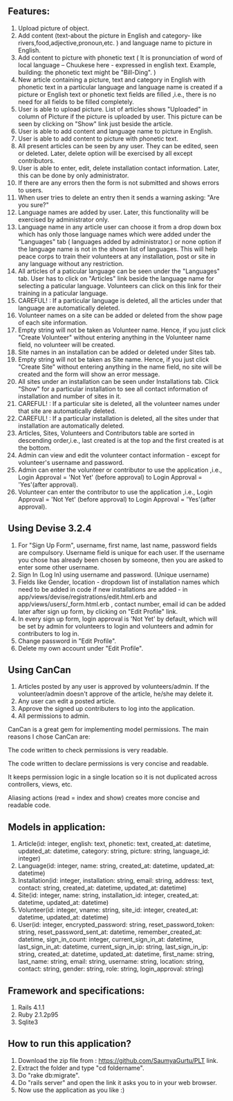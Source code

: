 ## Features:
1. Upload picture of object.
2. Add content (text-about the picture in English and category- like rivers,food,adjective,pronoun,etc. ) and language name to picture in English.
3. Add content to picture with phonetic text ( It is pronunciation of word of local language – Chuukese here - expressed in english text. Example, building: the phonetic text might be "Bill-Ding". )
4. New article containing a picture, text and category in English with phonetic text in a particular language and language name is created if a picture or English text or phonetic text fields are filled ,i.e., there is no need for all fields to be filled completely.
5. User is able to upload picture. List of articles shows "Uploaded" in column of Picture if the picture is uploaded by user. This picture can be seen by clicking on "Show" link just beside the article.
6. User is able to add content and language name to picture in English.
7. User is able to add content to picture with phonetic text.
8. All present articles can be seen by any user. They can be edited, seen or deleted. Later, delete option will be exercised by all except contributors.
9. User is able to enter, edit, delete installation contact information. Later, this can be done by only administrator.
10. If there are any errors then the form is not submitted and shows errors to users.
11. When user tries to delete an entry then it sends a warning asking: "Are you sure?"
12. Language names are added by user. Later, this functionality will be exercised by administrator only.
13. Language name in any article user can choose it from a drop down box which has only those language names which were added under the "Languages" tab ( languages added by administrator.) or none option if the language name is not in the shown list of languages. This will help peace corps to train their volunteers at any installation, post or site in any language without any restriction.
14. All articles of a paticular language can be seen under the "Languages" tab. User has to click on "Articles" link beside the language name for selecting a paticular language. Volunteers can click on this link for their training in a paticular language.
15. CAREFUL! : If a particular language is deleted, all the articles under that language are automatically deleted.
16. Volunteer names on a site can be added or deleted from the show page of each site information.
17. Empty string will not be taken as Volunteer name. Hence, if you just click "Create Volunteer" without entering anything in the Volunteer name field, no volunteer will be created.
18. Site names in an installation can be added or deleted under Sites tab.
19. Empty string will not be taken as Site name. Hence, if you just click "Create Site" without entering anything in the name field, no site will be created  and the form will show an error message.
20. All sites under an installation can be seen under Installations tab. Click "Show" for a particular installation to see all contact information of installation and number of sites in it. 
21. CAREFUL! : If a particular site is deleted, all the volunteer names under that site are automatically deleted.
22. CAREFUL! : If a particular installation is deleted, all the sites under that installation are automatically deleted.
23. Articles, Sites, Volunteers and Contributors table are sorted in descending order,i.e., last created is at the top and the first created is at the bottom.
24. Admin can view and edit the volunteer contact information - except for volunteer's username and password.
25. Admin can enter the volunteer or contributor to use the application ,i.e., Login Approval = 'Not Yet' (before approval) to Login Approval = 'Yes'(after approval).
25. Volunteer can enter the contributor to use the application ,i.e., Login Approval = 'Not Yet' (before approval) to Login Approval = 'Yes'(after approval).

## Using Devise 3.2.4
1. For "Sign Up Form", username, first name, last name, password fields are compulsory. Username field is unique for each user. If the username you chose has already been chosen by someone, then you are asked to enter some other username.
2. Sign In (Log In) using username and password. (Unique username)
3. Fields like Gender, location - dropdown list of installation names which need to be added in code if new installations are added - in app/views/devise/registrations/edit.html.erb and app/views/users/_form.html.erb , contact number, email id can be added later after sign up form, by clicking on "Edit Profile" link.
4. In every sign up form, login approval is 'Not Yet' by default, which will be set by admin for volunteers to login and volunteers and admin for contributers to log in.
5. Change password in "Edit Profile".
6. Delete my own account under "Edit Profile".

## Using CanCan
1. Articles posted by any user is approved by volunteers/admin. If the volunteer/admin doesn't approve of the article, he/she may delete it.
2. Any user can edit a posted article.
3. Approve the signed up contributers to log into the application.
4. All permissions to admin.

CanCan is a great gem for implementing model permissions. The main reasons I chose CanCan are:

The code written to check permissions is very readable.

The code written to declare permissions is very concise and readable.

It keeps permission logic in a single location so it is not duplicated across controllers, views, etc.

Aliasing actions (read = index and show) creates more concise and readable code.

## Models in application:

1. Article(id: integer, english: text, phonetic: text, created_at: datetime, updated_at: datetime, category: string, picture: string, language_id: integer)
2.  Language(id: integer, name: string, created_at: datetime, updated_at: datetime)
3. Installation(id: integer, installation: string, email: string, address: text, contact: string, created_at: datetime, updated_at: datetime)
4. Site(id: integer, name: string, installation_id: integer, created_at: datetime, updated_at: datetime)
5. Volunteer(id: integer, vname: string, site_id: integer, created_at: datetime, updated_at: datetime)
6.  User(id: integer, encrypted_password: string, reset_password_token: string, reset_password_sent_at: datetime, remember_created_at: datetime, sign_in_count: integer, current_sign_in_at: datetime, last_sign_in_at: datetime, current_sign_in_ip: string, last_sign_in_ip: string, created_at: datetime, updated_at: datetime, first_name: string, last_name: string, email: string, username: string, location: string, contact: string, gender: string, role: string, login_approval: string)

## Framework and specifications:

1. Rails 4.1.1
2. Ruby 2.1.2p95
3. Sqlite3

## How to run this application?

1. Download the zip file from : https://github.com/SaumyaGurtu/PLT link.
2. Extract the folder and type "cd foldername".
3. Do "rake db:migrate".
4. Do "rails server" and open the link it asks you to in your web browser.
5. Now use the application as you like :)

